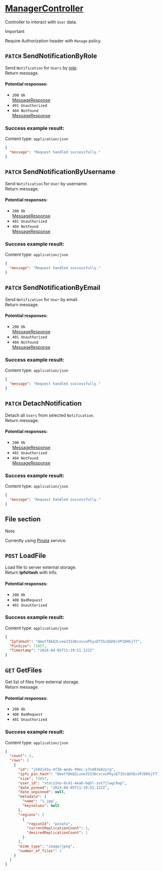 # [ManagerController](../../ProjectTisa/Controllers/BusinessControllers/ManageControllers/ManagerController.cs)
Controller to interact with `User` data.
> [!IMPORTANT]
> Require Authorization header with `Manage` policy.
## `PATCH` SendNotificationByRole
Send `Notification` for `Users` by [role](../../ProjectTisa/Models/Enums/RoleType.cs).<br>Return message.
#### Potential responses:
* `200 Ok`<br>[MessageResponse](../../ProjectTisa/Controllers/GeneralData/Responses/MessageResponse.cs)
* `401 Unauthorized`
* `404 NotFound`<br>[MessageResponse](../../ProjectTisa/Controllers/GeneralData/Responses/MessageResponse.cs)
### Success example result:
Content type: `application/json`
```json
{
  "message": "Request handled successfully."
}
```
## `PATCH` SendNotificationByUsername
Send `Notification` for `User` by username.<br>Return message.
#### Potential responses:
* `200 Ok`<br>[MessageResponse](../../ProjectTisa/Controllers/GeneralData/Responses/MessageResponse.cs)
* `401 Unauthorized`
* `404 NotFound`<br>[MessageResponse](../../ProjectTisa/Controllers/GeneralData/Responses/MessageResponse.cs)
### Success example result:
Content type: `application/json`
```json
{
  "message": "Request handled successfully."
}
```
## `PATCH` SendNotificationByEmail
Send `Notification` for `User` by email.<br>Return message.
#### Potential responses:
* `200 Ok`<br>[MessageResponse](../../ProjectTisa/Controllers/GeneralData/Responses/MessageResponse.cs)
* `401 Unauthorized`
* `404 NotFound`<br>[MessageResponse](../../ProjectTisa/Controllers/GeneralData/Responses/MessageResponse.cs)
### Success example result:
Content type: `application/json`
```json
{
  "message": "Request handled successfully."
}
```
## `PATCH` DetachNotification
Detach all `Users` from selected `Notification`.<br>Return message.
#### Potential responses:
* `200 Ok`<br>[MessageResponse](../../ProjectTisa/Controllers/GeneralData/Responses/MessageResponse.cs)
* `401 Unauthorized`
* `404 NotFound`<br>[MessageResponse](../../ProjectTisa/Controllers/GeneralData/Responses/MessageResponse.cs)
### Success example result:
Content type: `application/json`
```json
{
  "message": "Request handled successfully."
}
```
## File section
>[!NOTE]
> Currently using [Pinata](https://www.pinata.cloud/) service.
## `POST` LoadFile
Load file to server external storage.<br>Return **IpfsHash** with info.
#### Potential responses:
* `200 Ok`
* `400 BadRequest`
* `401 Unauthorized`
### Success example result:
Content type: `application/json`
```json
{
  "IpfsHash": "Qmetf8kQ2Lvoe31S36cxcvuPhysET35cQGhEcVPJDHSjT7",
  "PinSize": 71057,
  "Timestamp": "2024-04-05T11:19:51.122Z"
}
```
## `GET` GetFiles
Get list of files from external storage.<br>Return message.
#### Potential responses:
* `200 Ok`
* `400 BadRequest`
* `401 Unauthorized`
### Success example result:
Content type: `application/json`
```json
{
  "count": 1,
  "rows": [
    {
      "id": "jk8djd3u-4f3b-qedv-99ec-y7n403eb2yrg",
      "ipfs_pin_hash": "Qmetf8kQ2Lvoe31S36cxcvuPhysET35cQGhEcVPJDHSjT7",
      "size": 71057,
      "user_id": "vtncz2no-6c41-4eab-bqhl-zvt7jlwgc6op",
      "date_pinned": "2024-04-05T11:19:51.122Z",
      "date_unpinned": null,
      "metadata": {
        "name": "1.jpg",
        "keyvalues": null
      },
      "regions": [
        {
          "regionId": "pinata",
          "currentReplicationCount": 1,
          "desiredReplicationCount": 1
        }
      ],
      "mime_type": "image/jpeg",
      "number_of_files": 1
    }
  ]
}
```